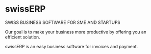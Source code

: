 # swissERP

SWISS BUSINESS SOFTWARE FOR SME AND STARTUPS

Our goal is to make your business more productive by offering you an efficient solution.

swissERP is an easy business software for invoices and payment.
